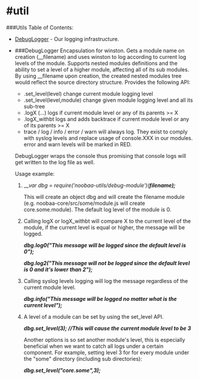 #util
===========
###Utils Table of Contents:

* [DebugLogger](#DebugLogger) - Our logging infrastructure.

* ###DebugLogger
  Encapsulation for winston. Gets a module name on creation (__filename) and uses winston to log
  according to current log levels of the module. Supports nested modules definitions and the ability to set a level
  of a higher module, affecting all of its sub modules.
  By using __filename upon creation, the created nested modules tree would reflect the source directory structure.
  Provides the following API:

    - .set_level(level) change current module logging level
    - .set_level(level,module) change given module logging level and all its sub-tree
    - .logX (...) logs if current module level or any of its parents >= X
    - .logX_withbt logs and adds backtrace if current module level or any of its parents >= X
    - trace / log / info / error / warn will always log. They exist to comply with syslog levels
      and replace usage of console.XXX in our modules. error and warn levels will be marked in RED.

  DebugLogger wraps the console thus promising that console logs will get written to the log file as well.

  Usage example:

  1) ___var dbg = require('noobaa-utils/debug-module')(__filename);___

     This will create an object dbg and will create the filename module (e.g. noobaa-core/src/some/module.js will create core.some.module). The default log level of the module is 0.

  2) Calling logX or logX_withbt will compare X to the current level of the module, if the current level is equal or higher, the message will be logged.

     ___dbg.log0("This message will be logged since the default level is 0");___

     ___dbg.log2("This message will not be logged since the default level is 0 and it's lower than 2");___

  3) Calling syslog levels logging will log the message regardless of the current module level.

     ___dbg.info("This message will be logged no matter what is the current level");___

  4) A level of a module can be set by using the set_level API.

     ___dbg.set_level(3); //This will cause the current module level to be 3___

     Another options is so set another module's level, this is especially beneficial when we want to catch all logs under a certain component. For example, setting level 3 for for every module under the "some" directory (including sub directories):

     ___dbg.set_level("core.some",3);___
